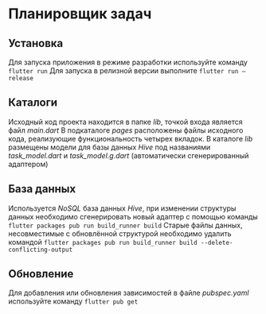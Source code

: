 # Планировщик задач 

## Установка 

Для запуска приложения в режиме разработки используйте команду `flutter run` 
Для запуска в релизной версии выполните `flutter run –release` 

## Каталоги 

Исходный код проекта находится в папке _lib_, точкой входа является файл _main.dart_ 
В подкаталоге _pages_ расположены файлы исходного кода, реализующие функциональность четырех вкладок. 
В каталоге _lib_ размещены модели для базы данных _Hive_ под названиями _task_model.dart_ и _task_model.g.dart_ (автоматически сгенерированный адаптером) 

## База данных 

Используется _NoSQL_ база данных _Hive_, при изменении структуры данных необходимо сгенерировать новый адаптер с помощью команды `flutter packages pub run build_runner build` Старые файлы данных, несовместимые с обновлённой структурой необходимо удалить командой `flutter packages pub run build_runner build --delete-conflicting-output` 

## Обновление 

Для добавления или обновления зависимостей в файле _pubspec.yaml_ используйте команду `flutter pub get`
